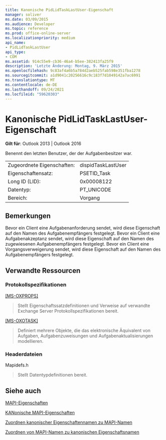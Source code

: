 ```yaml
---
title: Kanonische PidLidTaskLastUser-Eigenschaft
manager: soliver
ms.date: 03/09/2015
ms.audience: Developer
ms.topic: reference
ms.prod: office-online-server
ms.localizationpriority: medium
api_name:
- PidLidTaskLastUser
api_type:
- COM
ms.assetid: 914c55e9-cb36-46a4-b5ee-382413fa25f9
description: 'Letzte Änderung: Montag, 9. März 2015'
ms.openlocfilehash: 9c83af4a6b5a784d2aeb525fab598e351fba1278
ms.sourcegitcommit: a1d9041c20256616c9c183f7d1049142a7ac6991
ms.translationtype: MT
ms.contentlocale: de-DE
ms.lasthandoff: 09/24/2021
ms.locfileid: "59620303"
---
```

# <a name="pidlidtasklastuser-canonical-property"></a>Kanonische PidLidTaskLastUser-Eigenschaft

  
  
**Gilt für**: Outlook 2013 | Outlook 2016 
  
Benennt den letzten Benutzer, der der Aufgabenbesitzer war.
  
|||
|:-----|:-----|
|Zugeordnete Eigenschaften:  <br/> |dispidTaskLastUser  <br/> |
|Eigenschaftensatz:  <br/> |PSETID_Task  <br/> |
|Long ID (LID):  <br/> |0x00008122  <br/> |
|Datentyp:  <br/> |PT_UNICODE  <br/> |
|Bereich:  <br/> |Vorgang  <br/> |
   
## <a name="remarks"></a>Bemerkungen

Bevor ein Client eine Aufgabenanforderung sendet, wird diese Eigenschaft auf den Namen des Aufgabenempfängers festgelegt. Bevor ein Client eine Aufgabenakzeptanz sendet, wird diese Eigenschaft auf den Namen des zugewiesenen Aufgabenempfängers festgelegt. Bevor ein Client eine Vorgangsverweigerung sendet, wird diese Eigenschaft auf den Namen des Aufgabenempfängers festgelegt.
  
## <a name="related-resources"></a>Verwandte Ressourcen

### <a name="protocol-specifications"></a>Protokollspezifikationen

[[MS-OXPROPS]](https://msdn.microsoft.com/library/f6ab1613-aefe-447d-a49c-18217230b148%28Office.15%29.aspx)
  
> Stellt Eigenschaftssatzdefinitionen und Verweise auf verwandte Exchange Server Protokollspezifikationen bereit.
    
[[MS-OXOTASK]](https://msdn.microsoft.com/library/55600ec0-6195-4730-8436-59c7931ef27e%28Office.15%29.aspx)
  
> Definiert mehrere Objekte, die das elektronische Äquivalent von Aufgaben, Aufgabenzuweisungen und Aufgabenaktualisierungen modellieren.
    
### <a name="header-files"></a>Headerdateien

Mapidefs.h
  
> Stellt Datentypdefinitionen bereit.
    
## <a name="see-also"></a>Siehe auch



[MAPI-Eigenschaften](mapi-properties.md)
  
[KANonische MAPI-Eigenschaften](mapi-canonical-properties.md)
  
[Zuordnen kanonischer Eigenschaftennamen zu MAPI-Namen](mapping-canonical-property-names-to-mapi-names.md)
  
[Zuordnen von MAPI-Namen zu kanonischen Eigenschaftsnamen](mapping-mapi-names-to-canonical-property-names.md)

